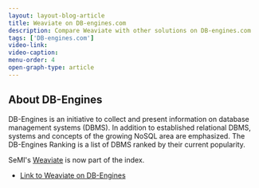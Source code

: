 ```yaml
---
layout: layout-blog-article
title: Weaviate on DB-engines.com
description: Compare Weaviate with other solutions on DB-engines.com
tags: ['DB-engines.com']
video-link:
video-caption:
menu-order: 4
open-graph-type: article
---
```


## About DB-Engines

DB-Engines is an initiative to collect and present information on database management systems (DBMS). In addition to established relational DBMS, systems and concepts of the growing NoSQL area are emphasized. The DB-Engines Ranking is a list of DBMS ranked by their current popularity.

SeMI's [Weaviate](/products/weaviate.html) is now part of the index.

- [Link to Weaviate on DB-Engines](https://db-engines.com/en/system/Weaviate)